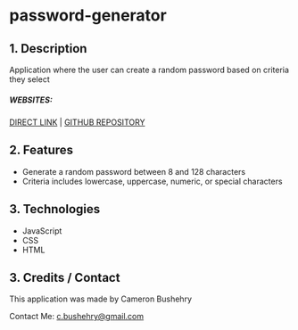 # password-generator

## 1. Description
Application where the user can create a random password based on criteria they select

##### WEBSITES:
 [DIRECT LINK](https://cbushehry.github.io/password-generator/) | [GITHUB REPOSITORY](https://github.com/cbushehry/password-generator)

## 2. Features
 * Generate a random password between 8 and 128 characters
 * Criteria includes lowercase, uppercase, numeric, or special characters

## 3. Technologies
 * JavaScript
 * CSS
 * HTML

## 3. Credits / Contact
This application was made by Cameron Bushehry

Contact Me: c.bushehry@gmail.com